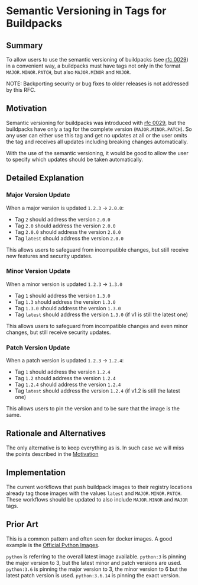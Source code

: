 # Semantic Versioning in Tags for Buildpacks

## Summary

To allow users to use the semantic versioning of buildpacks (see [rfc 0029](./0029-semantic-versioning.md)) in a convenient way, a buildpacks must have tags not only in the format `MAJOR.MINOR.PATCH`, but also `MAJOR.MINOR` and `MAJOR`.

NOTE: Backporting security or bug fixes to older releases is not addressed by this RFC.

## Motivation

Semantic versioning for buildpacks was introduced with [rfc 0029](./0029-semantic-versioning.md), but the buildpacks have only a tag for the complete version (`MAJOR.MINOR.PATCH`). So any user can either use this tag and get no updates at all or the user omits the tag and receives all updates including breaking changes automatically.

With the use of the semantic versioning, it would be good to allow the user to specify which updates should be taken automatically.

## Detailed Explanation

### Major Version Update

When a major version is updated `1.2.3` -> `2.0.0`:

* Tag `2` should address the version `2.0.0`
* Tag `2.0` should address the version `2.0.0`
* Tag `2.0.0` should address the version `2.0.0`
* Tag `latest` should address the version `2.0.0`

This allows users to safeguard from incompatible changes, but still receive new features and security updates.

### Minor Version Update

When a minor version is updated `1.2.3` -> `1.3.0`

* Tag `1` should address the version `1.3.0`
* Tag `1.3` should address the version `1.3.0`
* Tag `1.3.0` should address the version `1.3.0`
* Tag `latest` should address the version `1.3.0` (if v1 is still the latest one)

This allows users to safeguard from incompatible changes and even minor changes, but still receive security updates.

### Patch Version Update

When a patch version is updated `1.2.3` -> `1.2.4`:

* Tag `1` should address the version `1.2.4`
* Tag `1.2` should address the version `1.2.4`
* Tag `1.2.4` should address the version `1.2.4`
* Tag `latest` should address the version `1.2.4` (if v1.2 is still the latest one)

This allows users to pin the version and to be sure that the image is the same.

## Rationale and Alternatives

The only alternative is to keep everything as is. In such case we will miss the points described in the [Motivation](#motivation)

## Implementation

The current workflows that push buildpack images to their registry locations already tag those images with the values `latest` and `MAJOR.MINOR.PATCH`. These workflows should be updated to also include `MAJOR.MINOR` and `MAJOR` tags.

## Prior Art

This is a common pattern and often seen for docker images. A good example is the [Official Python Images](https://hub.docker.com/_/python?tab=tags).

`python` is referring to the overall latest image available.
`python:3` is pinning the major version to 3, but the latest minor and patch versions are used.
`python:3.6` is pinning the major version to 3, the minor version to 6 but the latest patch version is used.
`python:3.6.14` is pinning the exact version.
